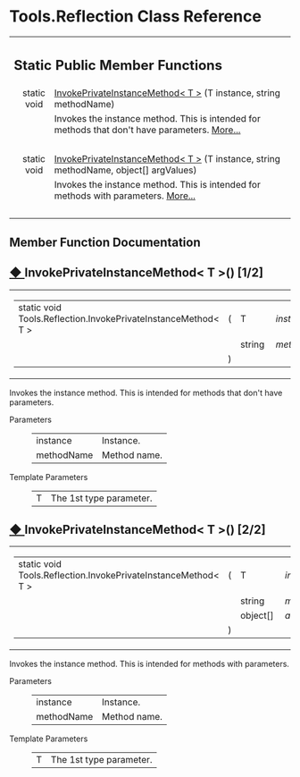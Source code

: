 # Tools.Reflection Class Reference

<div class="contents"><table class="memberdecls"><tr class="heading"><td colspan="2"><h2 class="groupheader"><a id="pub-static-methods" name="pub-static-methods"></a> Static Public Member Functions</h2></td></tr><tr class="memitem:a4da25acf1998dbb27b4a99242b276673"><td class="memItemLeft" align="right" valign="top">static void&#160;</td><td class="memItemRight" valign="bottom"><a class="el" href="#a4da25acf1998dbb27b4a99242b276673">InvokePrivateInstanceMethod&lt; T &gt;</a> (T instance, string methodName)</td></tr><tr class="memdesc:a4da25acf1998dbb27b4a99242b276673"><td class="mdescLeft">&#160;</td><td class="mdescRight">Invokes the instance method. This is intended for methods that don't have parameters.  <a href="#a4da25acf1998dbb27b4a99242b276673">More...</a><br /></td></tr><tr class="separator:a4da25acf1998dbb27b4a99242b276673"><td class="memSeparator" colspan="2">&#160;</td></tr><tr class="memitem:aabce3f0f6c38fa458074fbfab27d2277"><td class="memItemLeft" align="right" valign="top">static void&#160;</td><td class="memItemRight" valign="bottom"><a class="el" href="#aabce3f0f6c38fa458074fbfab27d2277">InvokePrivateInstanceMethod&lt; T &gt;</a> (T instance, string methodName, object[] argValues)</td></tr><tr class="memdesc:aabce3f0f6c38fa458074fbfab27d2277"><td class="mdescLeft">&#160;</td><td class="mdescRight">Invokes the instance method. This is intended for methods with parameters.  <a href="#aabce3f0f6c38fa458074fbfab27d2277">More...</a><br /></td></tr><tr class="separator:aabce3f0f6c38fa458074fbfab27d2277"><td class="memSeparator" colspan="2">&#160;</td></tr></table><h2 class="groupheader">Member Function Documentation</h2><a id="a4da25acf1998dbb27b4a99242b276673" name="a4da25acf1998dbb27b4a99242b276673"></a><h2 class="memtitle"><span class="permalink"><a href="#a4da25acf1998dbb27b4a99242b276673">&#9670;&nbsp;</a></span>InvokePrivateInstanceMethod&lt; T &gt;() <span class="overload">[1/2]</span></h2><div class="memitem"><div class="memproto"><table class="mlabels"><tr><td class="mlabels-left"><table class="memname"><tr><td class="memname">static void Tools.Reflection.InvokePrivateInstanceMethod&lt; T &gt; </td><td>(</td><td class="paramtype">T&#160;</td><td class="paramname"><em>instance</em>, </td></tr><tr><td class="paramkey"></td><td></td><td class="paramtype">string&#160;</td><td class="paramname"><em>methodName</em>&#160;</td></tr><tr><td></td><td>)</td><td></td><td></td></tr></table></td><td class="mlabels-right"><span class="mlabels"><span class="mlabel">inline</span><span class="mlabel">static</span></span></td></tr></table></div><div class="memdoc"><p>Invokes the instance method. This is intended for methods that don't have parameters. </p><dl class="params"><dt>Parameters</dt><dd><table class="params"><tr><td class="paramname">instance</td><td>Instance.</td></tr><tr><td class="paramname">methodName</td><td>Method name.</td></tr></table></dd></dl><dl class="tparams"><dt>Template Parameters</dt><dd><table class="tparams"><tr><td class="paramname">T</td><td>The 1st type parameter.</td></tr></table></dd></dl></div></div><a id="aabce3f0f6c38fa458074fbfab27d2277" name="aabce3f0f6c38fa458074fbfab27d2277"></a><h2 class="memtitle"><span class="permalink"><a href="#aabce3f0f6c38fa458074fbfab27d2277">&#9670;&nbsp;</a></span>InvokePrivateInstanceMethod&lt; T &gt;() <span class="overload">[2/2]</span></h2><div class="memitem"><div class="memproto"><table class="mlabels"><tr><td class="mlabels-left"><table class="memname"><tr><td class="memname">static void Tools.Reflection.InvokePrivateInstanceMethod&lt; T &gt; </td><td>(</td><td class="paramtype">T&#160;</td><td class="paramname"><em>instance</em>, </td></tr><tr><td class="paramkey"></td><td></td><td class="paramtype">string&#160;</td><td class="paramname"><em>methodName</em>, </td></tr><tr><td class="paramkey"></td><td></td><td class="paramtype">object[]&#160;</td><td class="paramname"><em>argValues</em>&#160;</td></tr><tr><td></td><td>)</td><td></td><td></td></tr></table></td><td class="mlabels-right"><span class="mlabels"><span class="mlabel">inline</span><span class="mlabel">static</span></span></td></tr></table></div><div class="memdoc"><p>Invokes the instance method. This is intended for methods with parameters. </p><dl class="params"><dt>Parameters</dt><dd><table class="params"><tr><td class="paramname">instance</td><td>Instance.</td></tr><tr><td class="paramname">methodName</td><td>Method name.</td></tr></table></dd></dl><dl class="tparams"><dt>Template Parameters</dt><dd><table class="tparams"><tr><td class="paramname">T</td><td>The 1st type parameter.</td></tr></table></dd></dl></div></div></div> 

